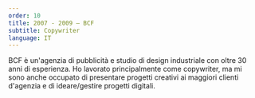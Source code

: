 ```yaml
---
order: 10
title: 2007 - 2009 — BCF
subtitle: Copywriter
language: IT
---
```


BCF &egrave; un&#39;agenzia di pubblicit&agrave; e studio di design industriale con oltre 30 anni di esperienza. Ho lavorato principalmente come copywriter, ma mi sono anche occupato di presentare progetti creativi ai maggiori clienti d&#39;agenzia e di ideare/gestire progetti digitali.
